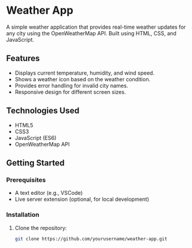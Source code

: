 # Weather App

A simple weather application that provides real-time weather updates for any city using the OpenWeatherMap API. Built using HTML, CSS, and JavaScript.

## Features
- Displays current temperature, humidity, and wind speed.
- Shows a weather icon based on the weather condition.
- Provides error handling for invalid city names.
- Responsive design for different screen sizes.

## Technologies Used
- HTML5
- CSS3
- JavaScript (ES6)
- OpenWeatherMap API

## Getting Started

### Prerequisites
- A text editor (e.g., VSCode)
- Live server extension (optional, for local development)

### Installation

1. Clone the repository:
   ```bash
   git clone https://github.com/yourusername/weather-app.git
